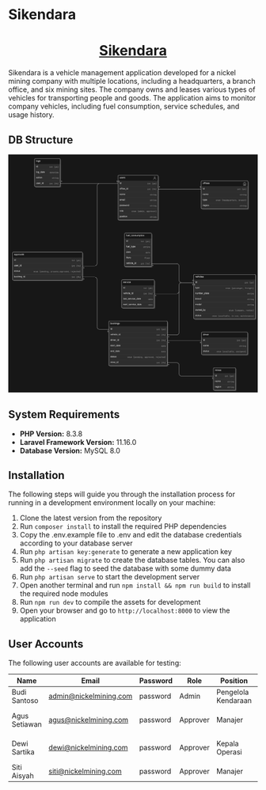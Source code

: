 # Sikendara

<p align="center">
  <a href="https://github.com/taufikhdyt01/sikendara">
    <h1 align="center" style="color: #4B47FF">Sikendara</h1>
  </a>
</p>

Sikendara is a vehicle management application developed for a nickel mining company with multiple locations, including a headquarters, a branch office, and six mining sites. The company owns and leases various types of vehicles for transporting people and goods. The application aims to monitor company vehicles, including fuel consumption, service schedules, and usage history.

## DB Structure

![db structure](https://github.com/taufikhdyt01/sikendara/blob/main/public/db_structure.png?raw=true)

## System Requirements

-   **PHP Version:** 8.3.8
-   **Laravel Framework Version:** 11.16.0
-   **Database Version:** MySQL 8.0

## Installation

The following steps will guide you through the installation process for running in a development environment locally on your machine:

1. Clone the latest version from the repository
2. Run `composer install` to install the required PHP dependencies
3. Copy the .env.example file to .env and edit the database credentials according to your database server
4. Run `php artisan key:generate` to generate a new application key
5. Run `php artisan migrate` to create the database tables. You can also add the `--seed` flag to seed the database with some dummy data
6. Run `php artisan serve` to start the development server
7. Open another terminal and run `npm install && npm run build` to install the required node modules
8. Run `npm run dev` to compile the assets for development
9. Open your browser and go to `http://localhost:8000` to view the application

## User Accounts

The following user accounts are available for testing:

| Name          | Email                  | Password | Role     | Position            | Office          |
| ------------- | ---------------------- | -------- | -------- | ------------------- | --------------- |
| Budi Santoso  | admin@nickelmining.com | password | Admin    | Pengelola Kendaraan | Head Office     |
| Agus Setiawan | agus@nickelmining.com  | password | Approver | Manajer             | Branch Office 1 |
| Dewi Sartika  | dewi@nickelmining.com  | password | Approver | Kepala Operasi      | Branch Office 1 |
| Siti Aisyah   | siti@nickelmining.com  | password | Approver | Manajer             | Head Office     |
